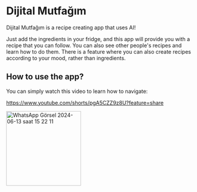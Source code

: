 # Dijital Mutfağım 

Dijital Mutfağım is a recipe creating app that uses AI!

Just add the ingredients in your fridge, and this app will provide you with a recipe that you can follow. 
You can also see other people's recipes and learn how to do them.
There is a feature where you can also create recipes according to your mood, rather than ingredients.

## How to use the app?

You can simply watch this video to learn how to navigate:

https://www.youtube.com/shorts/pgA5CZZ9z8U?feature=share

<img src="https://github.com/Dsoylular/DijitalMutfagim/assets/115221506/78e018e3-2dde-46df-acd8-eca28acc0b12" alt="WhatsApp Görsel 2024-06-13 saat 15 22 11" width="200"/>
